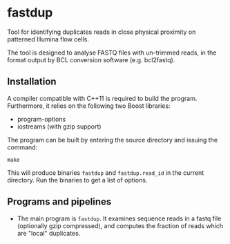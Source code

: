 # fastdup

Tool for identifying duplicates reads in close physical proximity on patterned Illumina flow cells.

The tool is designed to analyse FASTQ files with un-trimmed reads, in the format output by BCL
conversion software (e.g. bcl2fastq). 

## Installation

A compiler compatible with C++11 is required to build the program. Furthermore, it relies on the
following two Boost libraries:

  * program-options
  * iostreams (with gzip support)

The program can be built by entering the source directory and issuing the command:

    make

This will produce binaries `fastdup` and `fastdup.read_id` in the current directory. Run the binaries to get
a list of options.

## Programs and pipelines

  * The main program is `fastdup`. It examines sequence reads in a 
    fastq file (optionally gzip compressed), and computes the fraction
    of reads which are "local" duplicates.

